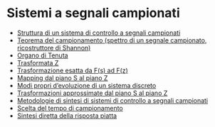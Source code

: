 # Sistemi a segnali campionati

- [Struttura di un sistema di controllo a segnali campionati](Struttura%20di%20un%20sistema%20di%20controllo%20a%20segnali%20campionati.md)
- [Teorema del campionamento (spettro di un segnale campionato, ricostruttore di Shannon)](Teorema%20del%20campionamento%20(spettro%20di%20un%20segnale%20campionato%2C%20ricostruttore%20di%20Shannon).md)
- [Organo di Tenuta](Organo%20di%20Tenuta.md)
- [Trasformata Z](Trasformata%C2%A0Z.md)
- [Trasformazione esatta da F(s) ad F(z)](Trasformazione%20esatta%20da%C2%A0F(s)%C2%A0ad%C2%A0F(z).md)
- [Mapping dal piano S al piano Z](Mapping%20dal%20piano%C2%A0S%C2%A0al%20piano%20Z.md)
- [Modi propri d’evoluzione di un sistema discreto](Modi%20propri%20d%E2%80%99evoluzione%20di%20un%20sistema%20discreto.md)
- [Trasformazioni approssimate dal piano S al piano Z](Trasformazioni%20approssimate%20dal%20piano%C2%A0S%C2%A0al%20piano%C2%A0Z.md)
- [Metodologie di sintesi di sistemi di controllo a segnali campionati](Metodologie%20di%20sintesi%20di%20sistemi%20di%20controllo%20a%20segnali%20campionati.md)
- [Scelta del tempo di campionamento](Scelta%20del%20tempo%20di%20campionamento.md)
- [Sintesi diretta della risposta piatta](Sintesi%20diretta%C2%A0della%20risposta%20piatta.md)

